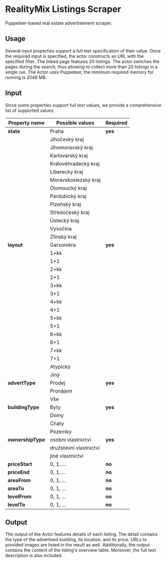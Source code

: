 # RealityMix Listings Scraper

Puppeteer-based real estate advertisement scraper.

## Usage

Several input properties support a full text specification of their value. Once the required input is specified, the actor constructs an URL with the specified filter. The linked page features 20 listings. The actor switches the pages during the search, thus allowing to collect more than 20 listings in a single run. The Actor uses Puppeteer, the minimum required memory for running is 2048 MB.

## Input

Since some properties support full text values, we provide a comprehensive list of supported values.

| Property name     | Possible values        | Required           |
| ----------------- | ---------------------- | ------------------ |
| **state**         | Praha                  | **yes**            |
|                   | Jihočeský kraj         |                    |
|                   | Jihomoravský kraj      |                    |
|                   | Karlovarský kraj       |                    |
|                   | Královéhradecký kraj   |                    |
|                   | Liberecký kraj         |                    |
|                   | Moravskoslezský kraj   |                    |
|                   | Olomoucký kraj         |                    |
|                   | Pardubický kraj        |                    |
|                   | Plzeňský kraj          |                    |
|                   | Středočeský kraj       |                    |
|                   | Ústecký kraj           |                    |
|                   | Vysočina               |                    |
|                   | Zlínský kraj           |                    |
| **layout**        | Garsoniéra             | **yes**            |
|                   | 1+kk                   |                    |
|                   | 1+1                    |                    |
|                   | 2+kk                   |                    |
|                   | 2+1                    |                    |
|                   | 3+kk                   |                    |
|                   | 3+1                    |                    |
|                   | 4+kk                   |                    |
|                   | 4+1                    |                    |
|                   | 5+kk                   |                    |
|                   | 5+1                    |                    |
|                   | 6+kk                   |                    |
|                   | 6+1                    |                    |
|                   | 7+kk                   |                    |
|                   | 7+1                    |                    |
|                   | Atypický               |                    |
|                   | Jiný                   |                    |
| **advertType**    | Prodej                 | **yes**            |
|                   | Pronájem               |                    |
|                   | Vše                    |                    |
| **buildingType**  | Byty                   | **yes**            |
|                   | Domy                   |                    |
|                   | Chaty                  |                    |
|                   | Pozemky                |                    |
| **ownershipType** | osobní vlastnictví     | **yes**            |
|                   | družstevní vlastnictví |                    |
|                   | jiné vlastnictví       |                    |
| **priceStart**    | 0, 1, ...              | **no**             |
| **priceEnd**      | 0, 1, ...              | **no**             |
| **areaFrom**      | 0, 1, ...              | **no**             |
| **areaTo**        | 0, 1, ...              | **no**             |
| **levelFrom**     | 0, 1, ...              | **no**             |
| **levelTo**       | 0, 1, ...              | **no**             |

## Output

The output of the Actor features details of each listing. The detail contains the type of the advertised building, its location, and its price. URLs to provided images are listed in the result as well. Additionally, the output contains the content of the listing's overview table. Moreover, the full text description is also included.

